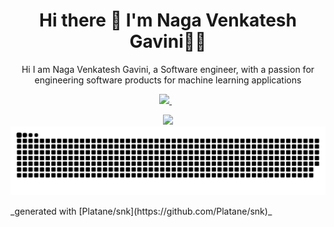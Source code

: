 <h1 align='center'>
  Hi there 👋 I'm Naga Venkatesh Gavini👨‍💻
</h1>

<p align='center'>
  Hi I am Naga Venkatesh Gavini, a Software engineer, with a passion for engineering software products for machine learning applications
</p>

<p align='center'>
  <a href="https://www.linkedin.com/in/gaviniv/">
    <img src="https://img.shields.io/badge/LinkedIn-0077B5?style=for-the-badge&logo=linkedin&logoColor=white" />
  </a>&nbsp;&nbsp;
</p>

<p align='center'>
  <picture>
    <img src="https://github-readme-stats.vercel.app/api?username=nagavenkateshgavini&show_icons=true&count_private=true" />
</picture>

<picture>
<img src="https://raw.githubusercontent.com/nagavenkateshgavini/nagavenkateshgavini/output/github-contribution-grid-snake.svg" />
</picture>
</p>
_generated with [Platane/snk](https://github.com/Platane/snk)_

<!--
Here are some ideas to get you started:

- 🔭 I’m currently working on Google Cloud Platform
- 🌱 I’m currently learning Software Infra
- 👯 I’m looking to collaborate on Open Source
- 🤔 I’m looking for help with Python, machine learning & Open Source
- 📫 How to reach me: gavini.n@northeastern.edu
- 😄 Pronouns: he/him
-->
